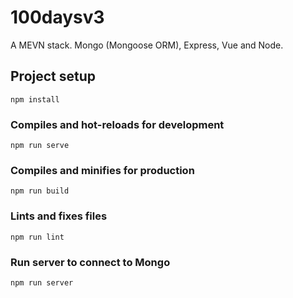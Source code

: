 # 100daysv3

A MEVN stack.  Mongo (Mongoose ORM), Express, Vue and Node.

## Project setup
```
npm install
```

### Compiles and hot-reloads for development
```
npm run serve
```

### Compiles and minifies for production
```
npm run build
```

### Lints and fixes files
```
npm run lint
```

### Run server to connect to Mongo
```
npm run server
```
